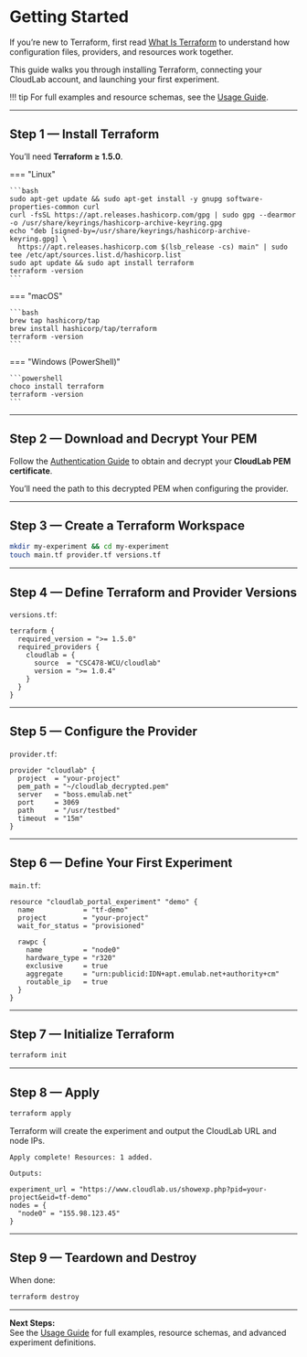 # Getting Started

If you’re new to Terraform, first read [What Is Terraform](what-is-terraform.md) to understand how configuration files, providers, and resources work together.

This guide walks you through installing Terraform, connecting your CloudLab account, and launching your first experiment.

!!! tip
    For full examples and resource schemas, see the [Usage Guide](usage.md).

---

## Step 1 — Install Terraform

You’ll need **Terraform ≥ 1.5.0**.

=== "Linux"

    ```bash
    sudo apt-get update && sudo apt-get install -y gnupg software-properties-common curl
    curl -fsSL https://apt.releases.hashicorp.com/gpg | sudo gpg --dearmor -o /usr/share/keyrings/hashicorp-archive-keyring.gpg
    echo "deb [signed-by=/usr/share/keyrings/hashicorp-archive-keyring.gpg] \
      https://apt.releases.hashicorp.com $(lsb_release -cs) main" | sudo tee /etc/apt/sources.list.d/hashicorp.list
    sudo apt update && sudo apt install terraform
    terraform -version
    ```

=== "macOS"

    ```bash
    brew tap hashicorp/tap
    brew install hashicorp/tap/terraform
    terraform -version
    ```

=== "Windows (PowerShell)"

    ```powershell
    choco install terraform
    terraform -version
    ```

---

## Step 2 — Download and Decrypt Your PEM

Follow the [Authentication Guide](auth.md) to obtain and decrypt your **CloudLab PEM certificate**.

You’ll need the path to this decrypted PEM when configuring the provider.

---

## Step 3 — Create a Terraform Workspace

```bash
mkdir my-experiment && cd my-experiment
touch main.tf provider.tf versions.tf
```

---

## Step 4 — Define Terraform and Provider Versions

`versions.tf`:

```hcl
terraform {
  required_version = ">= 1.5.0"
  required_providers {
    cloudlab = {
      source  = "CSC478-WCU/cloudlab"
      version = ">= 1.0.4"
    }
  }
}
```

---

## Step 5 — Configure the Provider

`provider.tf`:

```hcl
provider "cloudlab" {
  project  = "your-project"
  pem_path = "~/cloudlab_decrypted.pem"
  server   = "boss.emulab.net"
  port     = 3069
  path     = "/usr/testbed"
  timeout  = "15m"
}
```

---

## Step 6 — Define Your First Experiment

`main.tf`:

```hcl
resource "cloudlab_portal_experiment" "demo" {
  name            = "tf-demo"
  project         = "your-project"
  wait_for_status = "provisioned"

  rawpc {
    name          = "node0"
    hardware_type = "r320"
    exclusive     = true
    aggregate     = "urn:publicid:IDN+apt.emulab.net+authority+cm"
    routable_ip   = true
  }
}
```

---

## Step 7 — Initialize Terraform

```bash
terraform init
```

---

## Step 8 — Apply

```bash
terraform apply
```

Terraform will create the experiment and output the CloudLab URL and node IPs.

```
Apply complete! Resources: 1 added.

Outputs:

experiment_url = "https://www.cloudlab.us/showexp.php?pid=your-project&eid=tf-demo"
nodes = {
  "node0" = "155.98.123.45"
}
```

---

## Step 9 — Teardown and Destroy

When done:

```bash
terraform destroy
```

---

**Next Steps:**  
See the [Usage Guide](usage.md) for full examples, resource schemas, and advanced experiment definitions.
